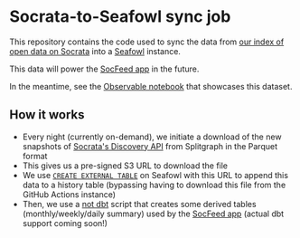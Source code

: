 # Socrata-to-Seafowl sync job

This repository contains the code used to sync the data from
[our index of open data on Socrata](https://www.splitgraph.com/splitgraph/socrata)
into a [Seafowl](https://github.com/splitgraph/seafowl) instance.

This data will power the [SocFeed app](https://socfeed.vercel.app) in the future.

In the meantime, see the [Observable notebook](https://observablehq.com/@seafowl/socrata)
that showcases this dataset.

## How it works

- Every night (currently on-demand), we initiate a download of the new snapshots of
  [Socrata's Discovery API](https://socratadiscovery.docs.apiary.io/) from
  Splitgraph in the Parquet format
- This gives us a pre-signed S3 URL to download the file
- We use [`CREATE EXTERNAL TABLE`](https://seafowl.io/docs/guides/csv-parquet-http-external) 
  on Seafowl with this URL to append this data to a history table (bypassing having to download
  this file from the GitHub Actions instance)
- Then, we use a [not dbt](https://github.com/splitgraph/socrata-to-seafowl/blob/master/src/s2sf/notdbt.py) script
  that creates some derived tables (monthly/weekly/daily summary) used by the [SocFeed app](https://socfeed.vercel.app)
  (actual dbt support coming soon!)
